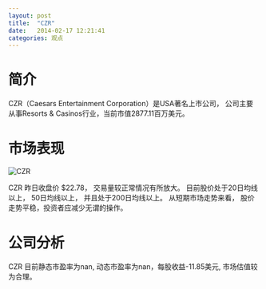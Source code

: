 ```yaml
---
layout: post
title:  "CZR"
date:   2014-02-17 12:21:41
categories: 观点
---
```


# 简介
CZR（Caesars Entertainment Corporation）是USA著名上市公司，
公司主要从事Resorts & Casinos行业，当前市值2877.11百万美元。

# 市场表现

![CZR](http://finviz.com/chart.ashx?t=CZR&ty=c&ta=1&p=d&s=l)

CZR 昨日收盘价 $22.78，
交易量较正常情况有所放大。
目前股价处于20日均线以上，
50日均线以上，
并且处于200日均线以上。
从短期市场走势来看，
股价走势平稳，投资者应减少无谓的操作。

# 公司分析
CZR 目前静态市盈率为nan, 动态市盈率为nan，每股收益-11.85美元,
市场估值较为合理。
